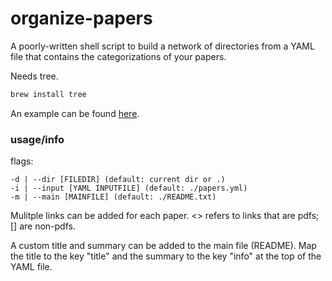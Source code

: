 organize-papers
====

A poorly-written shell script to build a network of directories from a YAML file that contains the categorizations of your papers.

Needs tree.
```bash
brew install tree
```

An example can be found [here](https://github.com/avkondepudi/glowing-disco).

### usage/info

flags:
```
-d | --dir [FILEDIR] (default: current dir or .)
-i | --input [YAML INPUTFILE] (default: ./papers.yml)
-m | --main [MAINFILE] (default: ./README.txt)
```

Mulitple links can be added for each paper. <> refers to links that are pdfs; [] are non-pdfs.

A custom title and summary can be added to the main file (README). Map the title to the key "title" and the summary to the key "info" at the top of the YAML file.

